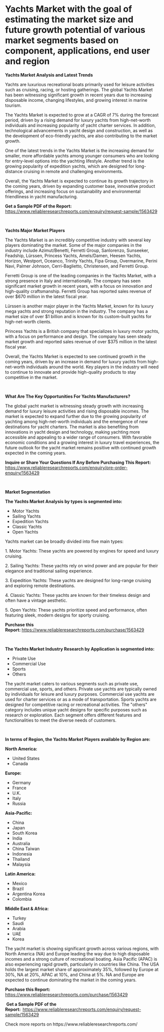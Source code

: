 <p><h1>Yachts Market with the goal of estimating the market size and future growth potential of various market segments based on component, applications, end user and region</h1></p><p><strong>Yachts Market Analysis and Latest Trends</strong></p>
<p><p>Yachts are luxurious recreational boats primarily used for leisure activities such as cruising, racing, or hosting gatherings. The global Yachts Market has been witnessing significant growth in recent years due to increasing disposable income, changing lifestyles, and growing interest in marine tourism. </p><p>The Yachts Market is expected to grow at a CAGR of 7% during the forecast period, driven by a rising demand for luxury yachts from high-net-worth individuals and increasing popularity of yacht charter services. In addition, technological advancements in yacht design and construction, as well as the development of eco-friendly yachts, are also contributing to the market growth.</p><p>One of the latest trends in the Yachts Market is the increasing demand for smaller, more affordable yachts among younger consumers who are looking for entry-level options into the yachting lifestyle. Another trend is the growing popularity of expedition yachts, which are designed for long-distance cruising in remote and challenging environments.</p><p>Overall, the Yachts Market is expected to continue its growth trajectory in the coming years, driven by expanding customer base, innovative product offerings, and increasing focus on sustainability and environmental friendliness in yacht manufacturing.</p></p>
<p><strong>Get a Sample PDF of the Report:&nbsp;</strong> <a href="https://www.reliableresearchreports.com/enquiry/request-sample/1563429">https://www.reliableresearchreports.com/enquiry/request-sample/1563429</a></p>
<p>&nbsp;</p>
<p><strong>Yachts Major Market Players</strong></p>
<p><p>The Yachts Market is an incredibly competitive industry with several key players dominating the market. Some of the major companies in the industry include Azimut/Benetti, Ferretti Group, Sanlorenzo, Sunseeker, Feadship, Lürssen, Princess Yachts, Amels/Damen, Heesen Yachts, Horizon, Westport, Oceanco, Trinity Yachts, Fipa Group, Overmarine, Perini Navi, Palmer Johnson, Cerri-Baglietto, Christensen, and Ferretti Group.</p><p>Ferretti Group is one of the leading companies in the Yachts Market, with a strong presence in Italy and internationally. The company has seen significant market growth in recent years, with a focus on innovation and high-quality craftsmanship. Ferretti Group has reported sales revenue of over $670 million in the latest fiscal year.</p><p>Lürssen is another major player in the Yachts Market, known for its luxury mega yachts and strong reputation in the industry. The company has a market size of over $1 billion and is known for its custom-built yachts for high-net-worth clients.</p><p>Princess Yachts is a British company that specializes in luxury motor yachts, with a focus on performance and design. The company has seen steady market growth and reported sales revenue of over $375 million in the latest fiscal year.</p><p>Overall, the Yachts Market is expected to see continued growth in the coming years, driven by an increase in demand for luxury yachts from high-net-worth individuals around the world. Key players in the industry will need to continue to innovate and provide high-quality products to stay competitive in the market.</p></p>
<p>&nbsp;</p>
<p><strong>What Are The Key Opportunities For Yachts Manufacturers?</strong></p>
<p><p>The global yacht market is witnessing steady growth with increasing demand for luxury leisure activities and rising disposable incomes. The market is expected to expand further due to the growing popularity of yachting among high-net-worth individuals and the emergence of new destinations for yacht charters. The market is also benefiting from innovations in yacht design and technology, making yachting more accessible and appealing to a wider range of consumers. With favorable economic conditions and a growing interest in luxury travel experiences, the future outlook for the yacht market remains positive with continued growth expected in the coming years.</p></p>
<p><strong>Inquire or Share Your Questions If Any Before Purchasing This Report:</strong> <a href="https://www.reliableresearchreports.com/enquiry/pre-order-enquiry/1563429">https://www.reliableresearchreports.com/enquiry/pre-order-enquiry/1563429</a></p>
<p>&nbsp;</p>
<p><strong>Market Segmentation</strong></p>
<p><strong>The Yachts Market Analysis by types is segmented into:</strong></p>
<p><ul><li>Motor Yachts</li><li>Sailing Yachts</li><li>Expedition Yachts</li><li>Classic Yachts</li><li>Open Yachts</li></ul></p>
<p><p>Yachts market can be broadly divided into five main types:</p><p>1. Motor Yachts: These yachts are powered by engines for speed and luxury cruising.</p><p>2. Sailing Yachts: These yachts rely on wind power and are popular for their elegance and traditional sailing experience.</p><p>3. Expedition Yachts: These yachts are designed for long-range cruising and exploring remote destinations.</p><p>4. Classic Yachts: These yachts are known for their timeless design and often have a vintage aesthetic.</p><p>5. Open Yachts: These yachts prioritize speed and performance, often featuring sleek, modern designs for sporty cruising.</p></p>
<p><strong>Purchase this Report:&nbsp;</strong><a href="https://www.reliableresearchreports.com/purchase/1563429">https://www.reliableresearchreports.com/purchase/1563429</a></p>
<p>&nbsp;</p>
<p><strong>The Yachts Market Industry Research by Application is segmented into:</strong></p>
<p><ul><li>Private Use</li><li>Commercial Use</li><li>Sports</li><li>Others</li></ul></p>
<p><p>The yacht market caters to various segments such as private use, commercial use, sports, and others. Private use yachts are typically owned by individuals for leisure and luxury purposes. Commercial use yachts are used for charter services or as a mode of transportation. Sports yachts are designed for competitive racing or recreational activities. The "others" category includes unique yacht designs for specific purposes such as research or exploration. Each segment offers different features and functionalities to meet the diverse needs of customers.</p></p>
<p>&nbsp;</p>
<p><strong>In terms of Region, the Yachts Market Players available by Region are:</strong></p>
<p>
    <p> <strong> North America: </strong>
        <ul>
            <li>United States</li>
            <li>Canada</li>
        </ul>
        </p> 
    <p> <strong> Europe: </strong>
        <ul>
            <li>Germany</li>
            <li>France</li>
            <li>U.K.</li>
            <li>Italy</li>
            <li>Russia</li>
        </ul>
        </p> 
    <p> <strong> Asia-Pacific: </strong>
        <ul>
            <li>China</li>
            <li>Japan</li>
            <li>South Korea</li>
            <li>India</li>
            <li>Australia</li>
            <li>China Taiwan</li>
            <li>Indonesia</li>
            <li>Thailand</li>
            <li>Malaysia</li>
        </ul>
        </p> 
    <p> <strong> Latin America: </strong>
        <ul>
            <li>Mexico</li>
            <li>Brazil</li>
            <li>Argentina Korea</li>
            <li>Colombia</li>
        </ul>
        </p> 
    <p> <strong> Middle East & Africa: </strong>
        <ul>
            <li>Turkey</li>
            <li>Saudi</li>
            <li>Arabia</li>
            <li>UAE</li>
            <li>Korea</li>
        </ul>
    </p>
    </p>
<p><p>The yacht market is showing significant growth across various regions, with North America (NA) and Europe leading the way due to high disposable incomes and a strong culture of recreational boating. Asia Pacific (APAC) is also experiencing rapid growth, particularly in countries like China. The USA holds the largest market share of approximately 35%, followed by Europe at 30%, NA at 20%, APAC at 10%, and China at 5%. NA and Europe are expected to continue dominating the market in the coming years.</p></p>
<p><strong>Purchase this Report: </strong><a href="https://www.reliableresearchreports.com/purchase/1563429">https://www.reliableresearchreports.com/purchase/1563429</a></p>
<p>&nbsp;<strong>Get a Sample PDF of the Report:&nbsp;&nbsp;</strong><a href="https://www.reliableresearchreports.com/enquiry/request-sample/1563429">https://www.reliableresearchreports.com/enquiry/request-sample/1563429</a></p>
<p><strong></strong></p>
<p>Check more reports on https://www.reliableresearchreports.com/</p>